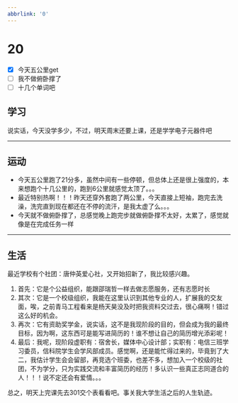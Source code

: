 ```yaml
---
abbrlink: '0'
---
```

# 20

- [x] 今天五公里get
- [ ] 我不做俯卧撑了
- [ ] 十几个单词吧

## 学习

说实话，今天没学多少，不过，明天周末还要上课，还是学学电子元器件吧
***

## 运动

- 今天五公里跑了21分多，虽然中间有一些停顿，但总体上还是很上强度的，本来想跑个十几公里的，跑到6公里就感觉太顶了。。。
- 最近特别热啊！！！昨天还穿外套跑了两公里，今天直接上短袖，跑完去洗澡，洗完直到现在都还在不停的流汗，是我太虚了么。。。
- 今天就不做俯卧撑了，总感觉晚上跑完步就做俯卧撑不太好，太累了，感觉就像是在完成任务一样

***

## 生活

最近学校有个社团：唐仲英爱心社，又开始招新了，我比较感兴趣。

1. 首先：它是个公益组织，能跟邵瑞哲一样去做志愿服务，还有志愿时长
2. 其次：它是一个校级组织，我能在这里认识到其他专业的人，扩展我的交友面，唉，之前青马工程看来是杨天昊没及时把我资料交过去，很心痛啊！错过这么好的机会。
3. 再次：它有资助奖学金，说实话，这不是我现阶段的目的，但会成为我的最终目标，因为啊，这东西可是能写进简历的！谁不想让自己的简历增光添彩呢！
4. 最后：我呢，现阶段虚职有：宿舍长，媒体中心设计部；实职有：电信三班学习委员，信科院学生会学风部成员。感觉啊，还是能忙得过来的，毕竟到了大二，我估计学生会会留部，再竞选个班委，也差不多，想加入一个校级的社团，不为学分，只为实践交流和丰富简历的经历！多认识一些真正志同道合的人！！！说不定还会有爱情。。。

总之，明天上完课先去301交个表看看吧。事关我大学生活之后的人生轨迹。
